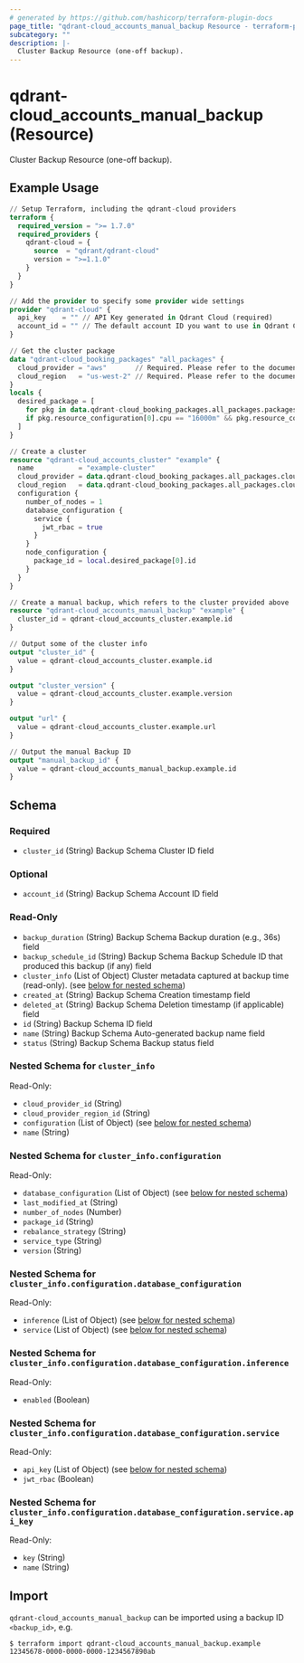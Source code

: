 ```yaml
---
# generated by https://github.com/hashicorp/terraform-plugin-docs
page_title: "qdrant-cloud_accounts_manual_backup Resource - terraform-provider-qdrant-cloud"
subcategory: ""
description: |-
  Cluster Backup Resource (one-off backup).
---
```


# qdrant-cloud_accounts_manual_backup (Resource)

Cluster Backup Resource (one-off backup).

## Example Usage

```terraform
// Setup Terraform, including the qdrant-cloud providers
terraform {
  required_version = ">= 1.7.0"
  required_providers {
    qdrant-cloud = {
      source  = "qdrant/qdrant-cloud"
      version = ">=1.1.0"
    }
  }
}

// Add the provider to specify some provider wide settings
provider "qdrant-cloud" {
  api_key    = "" // API Key generated in Qdrant Cloud (required)
  account_id = "" // The default account ID you want to use in Qdrant Cloud (can be overriden on resource level)
}

// Get the cluster package
data "qdrant-cloud_booking_packages" "all_packages" {
  cloud_provider = "aws"       // Required. Please refer to the documentation (https://registry.terraform.io/providers/qdrant/qdrant-cloud/latest/docs/guides/getting-started) for the available options.
  cloud_region   = "us-west-2" // Required. Please refer to the documentation (https://registry.terraform.io/providers/qdrant/qdrant-cloud/latest/docs/guides/getting-started) for the available options.
}
locals {
  desired_package = [
    for pkg in data.qdrant-cloud_booking_packages.all_packages.packages : pkg
    if pkg.resource_configuration[0].cpu == "16000m" && pkg.resource_configuration[0].ram == "64Gi"
  ]
}

// Create a cluster
resource "qdrant-cloud_accounts_cluster" "example" {
  name           = "example-cluster"
  cloud_provider = data.qdrant-cloud_booking_packages.all_packages.cloud_provider
  cloud_region   = data.qdrant-cloud_booking_packages.all_packages.cloud_region
  configuration {
    number_of_nodes = 1
    database_configuration {
      service {
        jwt_rbac = true
      }
    }
    node_configuration {
      package_id = local.desired_package[0].id
    }
  }
}

// Create a manual backup, which refers to the cluster provided above
resource "qdrant-cloud_accounts_manual_backup" "example" {
  cluster_id = qdrant-cloud_accounts_cluster.example.id
}

// Output some of the cluster info
output "cluster_id" {
  value = qdrant-cloud_accounts_cluster.example.id
}

output "cluster_version" {
  value = qdrant-cloud_accounts_cluster.example.version
}

output "url" {
  value = qdrant-cloud_accounts_cluster.example.url
}

// Output the manual Backup ID
output "manual_backup_id" {
  value = qdrant-cloud_accounts_manual_backup.example.id
}
```

<!-- schema generated by tfplugindocs -->
## Schema

### Required

- `cluster_id` (String) Backup Schema Cluster ID field

### Optional

- `account_id` (String) Backup Schema Account ID field

### Read-Only

- `backup_duration` (String) Backup Schema Backup duration (e.g., 36s) field
- `backup_schedule_id` (String) Backup Schema Backup Schedule ID that produced this backup (if any) field
- `cluster_info` (List of Object) Cluster metadata captured at backup time (read-only). (see [below for nested schema](#nestedatt--cluster_info))
- `created_at` (String) Backup Schema Creation timestamp field
- `deleted_at` (String) Backup Schema Deletion timestamp (if applicable) field
- `id` (String) Backup Schema ID field
- `name` (String) Backup Schema Auto-generated backup name field
- `status` (String) Backup Schema Backup status field

<a id="nestedatt--cluster_info"></a>
### Nested Schema for `cluster_info`

Read-Only:

- `cloud_provider_id` (String)
- `cloud_provider_region_id` (String)
- `configuration` (List of Object) (see [below for nested schema](#nestedobjatt--cluster_info--configuration))
- `name` (String)

<a id="nestedobjatt--cluster_info--configuration"></a>
### Nested Schema for `cluster_info.configuration`

Read-Only:

- `database_configuration` (List of Object) (see [below for nested schema](#nestedobjatt--cluster_info--configuration--database_configuration))
- `last_modified_at` (String)
- `number_of_nodes` (Number)
- `package_id` (String)
- `rebalance_strategy` (String)
- `service_type` (String)
- `version` (String)

<a id="nestedobjatt--cluster_info--configuration--database_configuration"></a>
### Nested Schema for `cluster_info.configuration.database_configuration`

Read-Only:

- `inference` (List of Object) (see [below for nested schema](#nestedobjatt--cluster_info--configuration--database_configuration--inference))
- `service` (List of Object) (see [below for nested schema](#nestedobjatt--cluster_info--configuration--database_configuration--service))

<a id="nestedobjatt--cluster_info--configuration--database_configuration--inference"></a>
### Nested Schema for `cluster_info.configuration.database_configuration.inference`

Read-Only:

- `enabled` (Boolean)


<a id="nestedobjatt--cluster_info--configuration--database_configuration--service"></a>
### Nested Schema for `cluster_info.configuration.database_configuration.service`

Read-Only:

- `api_key` (List of Object) (see [below for nested schema](#nestedobjatt--cluster_info--configuration--database_configuration--service--api_key))
- `jwt_rbac` (Boolean)

<a id="nestedobjatt--cluster_info--configuration--database_configuration--service--api_key"></a>
### Nested Schema for `cluster_info.configuration.database_configuration.service.api_key`

Read-Only:

- `key` (String)
- `name` (String)








## Import

`qdrant-cloud_accounts_manual_backup` can be imported using a backup ID `<backup_id>`, e.g.

```
$ terraform import qdrant-cloud_accounts_manual_backup.example 12345678-0000-0000-0000-1234567890ab
```

